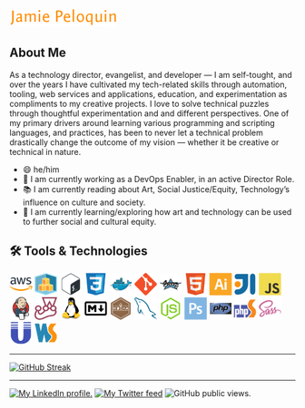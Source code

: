 <div id="banner" align="left">
	<img src="img/logo-tsp.png" width="190" alt="Jamie Peloquin" />
</div>

## About Me
As a technology director, evangelist, and developer — I am self-tought, and over the years I have cultivated my tech-related skills through automation, tooling, web services and applications, education, and experimentation as compliments to my creative projects. I love to solve technical puzzles through thoughtful experimentation and and different perspectives. One of my primary drivers around learning various programming and scripting languages, and practices, has been to never let a technical problem drastically change the outcome of my vision — whether it be creative or technical in nature.

- 😄 he/him
- 🧭 I am currently working as a DevOps Enabler, in an active Director Role.
- 📚️ I am currently reading about Art, Social Justice/Equity, Technology’s influence on culture and society.
- 🌱 I am currently learning/exploring how art and technology can be used to further social and cultural equity.

## 🛠️ Tools & Technologies

<div id="technologies" align="left">
	<img width="40" height="40" alt="Amazon Web Services (AWS)" title="AWS" src="img/aws.png" />
	<img width="40" height="40" alt="Amazon Cloud Development Kit (AWS CDK)" title="AWS CDK" src="img/awscdk.png" />
	<img width="40" height="40" alt="bash" title="Bash" src="img/bash-original.svg" />
	<img width="40" height="40" alt="CSS3" title="CSS3" src="img/css3-original.svg" />
	<img width="40" height="40" alt="Docker" title="Docker" src="img/docker-original.svg" />
	<img width="40" height="40" alt="Git" title="Git" src="img/git-original.svg" />
	<img width="40" height="40" alt="Groovy" title="Groovy" src="img/groovy-original.svg" />
	<img width="40" height="40" alt="HTML5" title="HTML5" src="img/html5-original.svg" />
	<img width="40" height="40" alt="Adobe Illustrator" title="Adobe Illustrator" src="img/illustrator-plain.svg" />
	<img width="40" height="40" alt="JetBrains InteliJ" title="JetBrains InteliJ" src="img/intellij-original.svg" />
	<img width="40" height="40" alt="Javascript" title="Javascript" src="img/javascript-original.svg" />
	<img width="40" height="40" alt="Jenkins" title="Jenkins" src="img/jenkins-original.svg" />
	<img width="40" height="40" alt="Jest" title="Jest" src="img/jest-plain.svg" />
	<img width="40" height="40" alt="Linux" title="Linux" src="img/linux-original.svg" />
	<img width="40" height="40" alt="Markdown" title="Markdown" src="img/markdown-original.svg" />
	<img width="40" height="40" alt="Mocha JS" title="Mocha" src="img/mocha-plain.svg" />
	<img width="40" height="40" alt="MySQL" title="MySQL" src="img/mysql-original.svg" />
	<img width="40" height="40" alt="NodeJS" title="NodeJS" src="img/nodejs-original.svg" />
	<img width="40" height="40" alt="Adobe Photoshop" title="Adobe Photoshop" src="img/photoshop-plain.svg" />
	<img width="40" height="40" alt="PHP" title="PHP" src="img/php-original.svg" />
	<img width="40" height="40" alt="PHP Storm" title="PHP Storm" src="img/phpstorm-original.svg" />
	<img width="40" height="40" alt="SASS" title="SASS" src="img/sass-original.svg" />
	<img width="40" height="40" alt="UNIX" title="UNIX" src="img/unix-original.svg" />
	<img width="40" height="40" alt="WebStorm" title="WebStorm" src="img/webstorm-original.svg" />
</div>

----
<!-- http://github-readme-streak-stats.herokuapp.com/demo/ -->
[![GitHub Streak](http://github-readme-streak-stats.herokuapp.com?user=jamiepeloquin&hide_border=true&date_format=M%20j%5B%2C%20Y%5D)](https://git.io/streak-stats)


----

<div id="badges" align="left">
	<a href="https://linkedin.com/jamiepeloquin" target="_linkedin"><img src="https://img.shields.io/badge/LinkedIn-blue?style=flat-square&logo=linkedin&logoColor=white" alt="My LinkedIn profile." /></a>
	<a href="https://twitter.com/jamiepeloquin" target="_twitter_"><img src="https://img.shields.io/badge/Twitter-blue?flat-square&logo=twitter&logoColor=white" alt="My Twitter feed" /></a>
		<img src="https://komarev.com/ghpvc/?username=jamiepeloquin&style=flat-square&color=orange" alt="GitHub public views."/>
</div>
